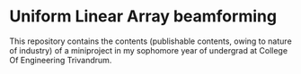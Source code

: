 # Uniform Linear Array beamforming
This repository contains the contents (publishable contents, owing to nature of industry) of a miniproject in my sophomore year of undergrad at College Of Engineering Trivandrum. 
